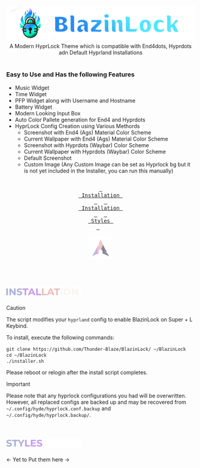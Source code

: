 <div align = center>
    <a href="https://github.com/Thunder-Blaze/BlazinLock">
<img alt="Logo" src="./assets/Logo.png">
    </a>
</div>
<a id="introduction"></a>  
<div align="center">
A Modern HyprLock Theme which is compatible with End4dots, Hyprdots adn Default Hyprland Installations
</div>
<br>

### Easy to Use and Has the following Features
* Music Widget
* Time Widget
* PFP Widget along with Username and Hostname
* Battery Widget
* Modern Looking Input Box
* Auto Color Pallete generation for End4 and Hyprdots
* HyprLock Config Creation using Various Methords
  * Screenshot with End4 (Ags) Material Color Scheme
  * Current Wallpaper with End4 (Ags) Material Color Scheme
  * Screenshot with Hyprdots (Waybar) Color Scheme
  * Current Wallpaper with Hyprdots (Waybar) Color Scheme
  * Default Screenshot
  * Custom Image (Any Custom Image can be set as Hyprlock bg but it is not yet included in the Installer, you can run this manually)

<br>
<div align="center">
  <a href="#introduction"><kbd> <br> Installation <br> </kbd></a>&ensp;&ensp;
  <a href="#installation"><kbd> <br> Installation <br> </kbd></a>&ensp;&ensp;
  <a href="#styles"><kbd> <br> Styles <br> </kbd></a>&ensp;&ensp;
</div>

<br>
<div align="center"><img width="12%" src="./assets/Arch.svg"/></div>
<br>

<a id="installation"></a>  
<img src="./assets/Installation.gif" width="200"/>
---

> [!CAUTION]
> The script modifies your `hyprland` config to enable BlazinLock on Super + L Keybind.

To install, execute the following commands:

```shell
git clone https://github.com/Thunder-Blaze/BlazinLock/ ~/BlazinLock
cd ~/BlazinLock
./installer.sh
```

Please reboot or relogin after the install script completes.

> [!IMPORTANT]
> Please note that any hyprlock configurations you had will be overwritten.
> However, all replaced configs are backed up and may be recovered from `~/.config/hyde/hyprlock.conf.backup` and `~/.config/hyde/hyprlock.backup/`.

<a id="styles"></a>  
<img src="./assets/Styles.gif" width="200"/>
---
<- Yet to Put them here ->
